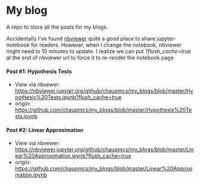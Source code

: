 # My blog

A repo to store all the posts for my blogs.

Accidentally I've found [nbviewer](https://nbviewer.jupyter.org/) quite a good place to share jupyter-notebook for readers. However, when I change the notebook, nbviewer might need to 10 minutes to update. I realize we can put *?flush_cache=true* at the end of nbviewer url to force it to re-render the notebook page.

#### Post #1: Hypothesis Tests
- View via nbvewer: https://nbviewer.jupyter.org/github/chaupmcs/my_blogs/blob/master/Hypothesis%20Tests.ipynb?flush_cache=true
- origin: https://github.com/chaupmcs/my_blogs/blob/master/Hypothesis%20Tests.ipynb

#### Post #2: Linear Approximation
- View via nbvewer: https://nbviewer.jupyter.org/github/chaupmcs/my_blogs/blob/master/Linear%20Approximation.ipynb?flush_cache=true
- origin: https://github.com/chaupmcs/my_blogs/blob/master/Linear%20Approximation.ipynb


 
